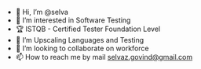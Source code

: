 - 👋 Hi, I’m @selva
- 👀 I’m interested in Software Testing
- 🏆 ISTQB - Certified Tester Foundation Level
- 🌱 I’m Upscaling Languages and Testing
- 💞️ I’m looking to collaborate on workforce
- 📫 How to reach me by mail selvaz.govind@gmail.com
<!---
selvazhaki/selvazhaki is a ✨ special ✨ repository because its `README.md` (this file) appears on your GitHub profile.
You can click the Preview link to take a look at your changes.
--->
